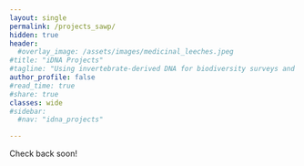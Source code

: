 ```yaml
---
layout: single
permalink: /projects_sawp/
hidden: true
header:
  #overlay_image: /assets/images/medicinal_leeches.jpeg
#title: "iDNA Projects"
#tagline: "Using invertebrate-derived DNA for biodiversity surveys and forensic cases"   
author_profile: false
#read_time: true
#share: true
classes: wide
#sidebar:
  #nav: "idna_projects"

---
```


Check back soon!
